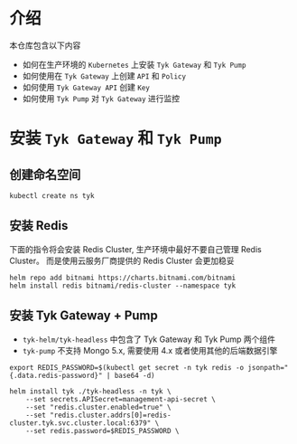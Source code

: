 # 介绍
本仓库包含以下内容
- 如何在生产环境的 `Kubernetes` 上安装 `Tyk Gateway` 和 `Tyk Pump`
- 如何使用在 `Tyk Gateway` 上创建 `API` 和 `Policy`
- 如何使用 `Tyk Gateway API` 创建 `Key`
- 如何使用 `Tyk Pump` 对 `Tyk Gateway` 进行监控

# 安装 `Tyk Gateway` 和 `Tyk Pump`
## 创建命名空间
```
kubectl create ns tyk
```

## 安装 Redis
下面的指令将会安装 Redis Cluster, 生产环境中最好不要自己管理 Redis Cluster。 而是使用云服务厂商提供的 Redis Cluster 会更加稳妥
```
helm repo add bitnami https://charts.bitnami.com/bitnami
helm install redis bitnami/redis-cluster --namespace tyk
```

## 安装 Tyk Gateway + Pump

- `tyk-helm/tyk-headless` 中包含了 Tyk Gateway 和 Tyk Pump 两个组件
- `tyk-pump` 不支持 Mongo 5.x,  需要使用 4.x 或者使用其他的后端数据引擎

```
export REDIS_PASSWORD=$(kubectl get secret -n tyk redis -o jsonpath="{.data.redis-password}" | base64 -d)

helm install tyk ./tyk-headless -n tyk \
    --set secrets.APISecret=management-api-secret \
    --set "redis.cluster.enabled=true" \
    --set "redis.cluster.addrs[0]=redis-cluster.tyk.svc.cluster.local:6379" \
    --set redis.password=$REDIS_PASSWORD \
```